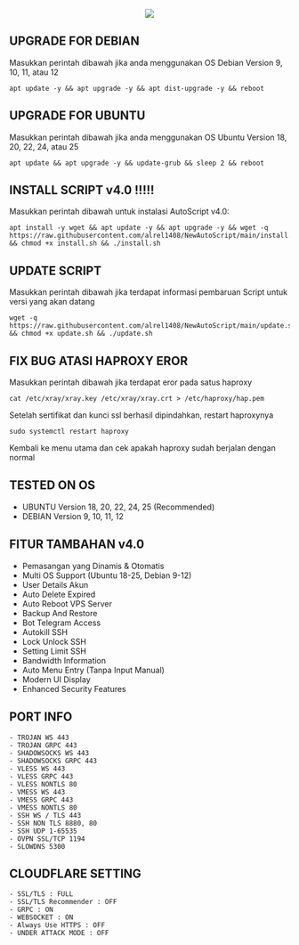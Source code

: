 <p align="center">
<img src="https://readme-typing-svg.herokuapp.com?color=%2336BCF7&center=true&vCenter=true&lines=A+L+R+E+L+S+H+O+P++A+U+T+O+S+C+R+I+P+T++V+4.0" />
</p>

## UPGRADE FOR DEBIAN  
Masukkan perintah dibawah jika anda menggunakan OS Debian Version 9, 10, 11, atau 12
```
apt update -y && apt upgrade -y && apt dist-upgrade -y && reboot
```

##  UPGRADE FOR UBUNTU
Masukkan perintah dibawah jika anda menggunakan OS Ubuntu Version 18, 20, 22, 24, atau 25
```
apt update && apt upgrade -y && update-grub && sleep 2 && reboot
```


## INSTALL SCRIPT v4.0 !!!!!
Masukkan perintah dibawah untuk instalasi AutoScript v4.0:
```
apt install -y wget && apt update -y && apt upgrade -y && wget -q https://raw.githubusercontent.com/alrel1408/NewAutoScript/main/install.sh && chmod +x install.sh && ./install.sh
```
## UPDATE SCRIPT
Masukkan perintah dibawah jika terdapat informasi pembaruan Script untuk versi yang akan datang
```
wget -q https://raw.githubusercontent.com/alrel1408/NewAutoScript/main/update.sh && chmod +x update.sh && ./update.sh
```
## FIX BUG ATASI HAPROXY EROR
Masukkan perintah dibawah jika terdapat eror pada satus haproxy
```
cat /etc/xray/xray.key /etc/xray/xray.crt > /etc/haproxy/hap.pem
```
Setelah sertifikat dan kunci ssl berhasil dipindahkan, restart haproxynya
```
sudo systemctl restart haproxy
```
Kembali ke menu utama dan cek apakah haproxy sudah berjalan dengan normal

## TESTED ON OS
- UBUNTU Version 18, 20, 22, 24, 25 (Recommended)
- DEBIAN Version 9, 10, 11, 12

## FITUR TAMBAHAN v4.0
- Pemasangan yang Dinamis & Otomatis
- Multi OS Support (Ubuntu 18-25, Debian 9-12)
- User Details Akun
- Auto Delete Expired
- Auto Reboot VPS Server
- Backup And Restore
- Bot Telegram Access
- Autokill SSH
- Lock Unlock SSH
- Setting Limit SSH
- Bandwidth Information
- Auto Menu Entry (Tanpa Input Manual)
- Modern UI Display
- Enhanced Security Features

## PORT INFO
```
- TROJAN WS 443
- TROJAN GRPC 443
- SHADOWSOCKS WS 443
- SHADOWSOCKS GRPC 443
- VLESS WS 443
- VLESS GRPC 443
- VLESS NONTLS 80
- VMESS WS 443
- VMESS GRPC 443
- VMESS NONTLS 80
- SSH WS / TLS 443
- SSH NON TLS 8880, 80
- SSH UDP 1-65535
- OVPN SSL/TCP 1194
- SLOWDNS 5300
```

## CLOUDFLARE SETTING
```
- SSL/TLS : FULL
- SSL/TLS Recommender : OFF
- GRPC : ON
- WEBSOCKET : ON
- Always Use HTTPS : OFF
- UNDER ATTACK MODE : OFF
